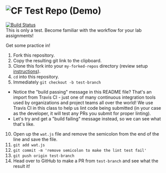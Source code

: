 ![CF](https://i.imgur.com/7v5ASc8.png)  Test Repo (Demo)
=======
[![Build Status](https://travis-ci.org/codefellows-seattle-301d7/00-test-repo-demo.svg?branch=master)](https://travis-ci.org/codefellows-seattle-301d7/00-test-repo-demo)   
This is only a test. Become familiar with the workflow for your lab assignments!

Get some practice in! 

1. Fork this repository.  
2. Copy the resulting git link to the clipboard.  
3. Clone this fork into your `my-forked-repos` directory (review setup [instructions](https://github.com/codefellows/seattle-301d7/blob/master/README.md#create-and-setup-your-301-directory-structure)).  
4. `cd` into this repository.  
5. Immediately `git checkout -b test-branch`  
  - Notice the "build passing" message in this README file? That's an import from Travis CI - just one of many continuous integration tools used by organizations and project teams all over the world! We use Travis CI in this class to help us lint code being submitted (in your case as the developer, it will test any PRs you submit for proper linting).
  - Let's try and get a "build failing" message instead, so we can see what that's like.
10. Open up the `wat.js` file and remove the semicolon from the end of the line and save the file.
11. `git add wat.js`
12. `git commit -m 'remove semicolon to make the lint test fail'`
13. `git push origin test-branch`
13. Head over to GitHub to make a PR from `test-branch` and see what the result it!
